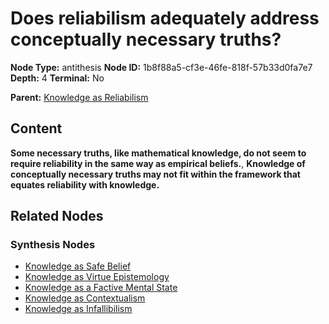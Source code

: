 # Does reliabilism adequately address conceptually necessary truths?

**Node Type:** antithesis
**Node ID:** 1b8f88a5-cf3e-46fe-818f-57b33d0fa7e7
**Depth:** 4
**Terminal:** No

**Parent:** [Knowledge as Reliabilism](knowledge-as-reliabilism-synthesis-3c1b877d-6a77-4be7-831e-44d019b4007a.md)

## Content

**Some necessary truths, like mathematical knowledge, do not seem to require reliability in the same way as empirical beliefs.**, **Knowledge of conceptually necessary truths may not fit within the framework that equates reliability with knowledge.**

## Related Nodes

### Synthesis Nodes

- [Knowledge as Safe Belief](knowledge-as-safe-belief-synthesis-ba2cf7f4-0c87-4e5e-aa9e-6bee6d736b21.md)
- [Knowledge as Virtue Epistemology](knowledge-as-virtue-epistemology-synthesis-d2d10de3-793a-4509-b21f-873ba9bd3287.md)
- [Knowledge as a Factive Mental State](knowledge-as-a-factive-mental-state-synthesis-6a5e2714-fe32-43f9-8808-9b13060051df.md)
- [Knowledge as Contextualism](knowledge-as-contextualism-synthesis-307b276f-47f8-4f3d-b71d-2326999c0432.md)
- [Knowledge as Infallibilism](knowledge-as-infallibilism-synthesis-f109f9da-2f4f-4d73-953a-055aa650a63e.md)
